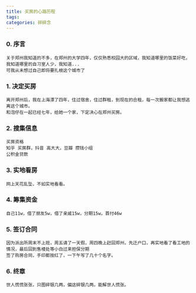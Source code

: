 ```yaml
---
title: 买房的心路历程
tags:
categories: 碎碎念
---
```


### 0. 序言
    
    关于郑州我知道的不多，在郑州的大学四年，仅仅熟悉校园大的区域，我知道哪里的饭菜好吃，我知道哪里的自习室人少，我知道...
    可我从未想过自己即将要扎根这个城市了

### 1. 决定买房
    
    离开郑州后，我在上海漂了四年，住过宿舍，住过群租，到现在的合租，每一次搬家都让我想逃离这个城市。
    和泡仔在一起已经七年，给她一个家，下定决心在郑州买房。

### 2. 搜集信息

    买房资格
    知乎 买房群，抖音 高大大，豆瓣 攒钱小组
    公积金贷款

### 3. 实地看房

    网上天花乱坠，不如实地看看。

### 4. 筹集资金

    自己11w，借了朋友5w，借了亲戚15w，分期15w，首付46w

### 5. 签订合同

    因为派出所周末不上班，周五请了一天假，周四晚上赶回郑州，先迁户口，再实地看了看工地的情况，最后回到售楼处等小白过来担保分期
    签了购房合同，手印都按红了，一下午写了几十个名字。

### 6. 终章

    世人慌慌张张，只图碎银几两，偏这碎银几两，能解世人慌张。

